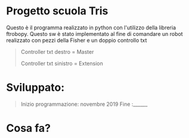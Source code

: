 # Progetto scuola Tris
Questo è il programma realizzato in python con l'utilizzo della libreria ftrobopy.
Questo sw è stato implementato al fine di comandare un robot realizzato con pezzi della Fisher
e un doppio controllo txt 
> Controller txt destro = Master
>
> Controller txt sinistro = Extension

# Sviluppato:

>Inizio programmazione: novembre 2019
>        Fine :______

# Cosa fa?
# 
